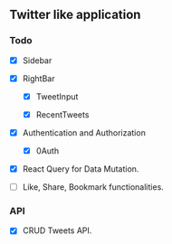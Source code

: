 ## Twitter like application

### Todo

- [x] Sidebar

- [x] RightBar

  - [x] TweetInput

  - [x] RecentTweets

- [x] Authentication and Authorization

  - [x] 0Auth

- [x] React Query for Data Mutation.

- [ ] Like, Share, Bookmark functionalities.

### API

- [x] CRUD Tweets API.
